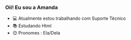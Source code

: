 ### Oii! Eu sou a Amanda
- 💻 Atualmente estou trabalhando com Suporte Técnico
- 📚 Estudando Html
- 😊 Pronomes : Ela/Dela
